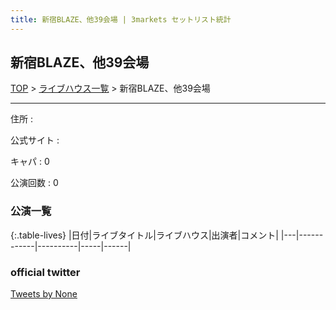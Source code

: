```yaml
---
title: 新宿BLAZE、他39会場 | 3markets セットリスト統計
---
```

## 新宿BLAZE、他39会場

[TOP](/setlist/) > [ライブハウス一覧](livehouses.html) > 新宿BLAZE、他39会場

___

住所
:    

公式サイト
:    []()

キャパ
:    0

公演回数
: 0



### 公演一覧

{:.table-lives}
|日付|ライブタイトル|ライブハウス|出演者|コメント|
|---|------------|----------|-----|------|



### official twitter

<a class="twitter-timeline" href="https://twitter.com/None?ref_src=twsrc%5Etfw">Tweets by None</a> <script async src="https://platform.twitter.com/widgets.js" charset="utf-8"></script>